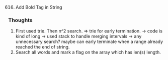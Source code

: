 616. Add Bold Tag in String

### Thoughts
1. First used trie. Then n^2 search. => trie for early termination.
    -> code is kind of long
    -> used stack to handle merging intervals
    -> any unnecessary search? maybe can early terminate when a range already reached the end of string.
2. Search all words and mark a flag on the array which has len(s) length.